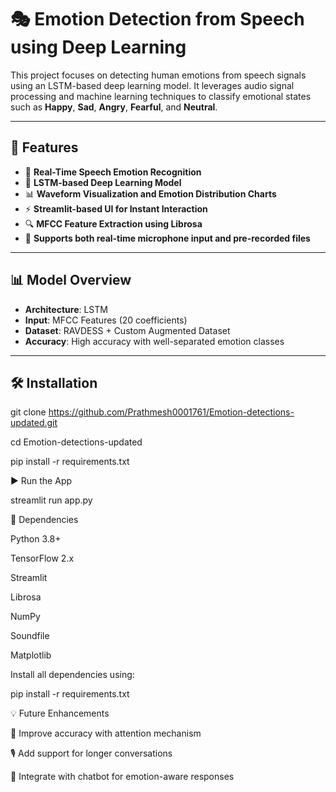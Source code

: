 # 🎭 Emotion Detection from Speech using Deep Learning

This project focuses on detecting human emotions from speech signals using an LSTM-based deep learning model. It leverages audio signal processing and machine learning techniques to classify emotional states such as **Happy**, **Sad**, **Angry**, **Fearful**, and **Neutral**.

---

## 🚀 Features

- 🎤 **Real-Time Speech Emotion Recognition**  
- 🧠 **LSTM-based Deep Learning Model**
- 📊 **Waveform Visualization and Emotion Distribution Charts**
- ⚡ **Streamlit-based UI for Instant Interaction**
- 🔍 **MFCC Feature Extraction using Librosa**
- 📁 **Supports both real-time microphone input and pre-recorded files**

---

## 📊 Model Overview

- **Architecture**: LSTM
- **Input**: MFCC Features (20 coefficients)
- **Dataset**: RAVDESS + Custom Augmented Dataset
- **Accuracy**: High accuracy with well-separated emotion classes

---

## 🛠️ Installation

git clone https://github.com/Prathmesh0001761/Emotion-detections-updated.git

cd Emotion-detections-updated

pip install -r requirements.txt

▶️ Run the App

streamlit run app.py

📌 Dependencies

Python 3.8+

TensorFlow 2.x

Streamlit

Librosa

NumPy

Soundfile

Matplotlib

Install all dependencies using:

pip install -r requirements.txt

💡 Future Enhancements

🎯 Improve accuracy with attention mechanism

🎙️ Add support for longer conversations

🧪 Integrate with chatbot for emotion-aware responses
